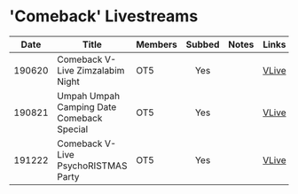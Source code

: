 # 'Comeback' Livestreams

|  Date  | Title                                     | Members | Subbed | Notes | Links                                      |
|:------:|-------------------------------------------|---------|:------:|:-----:|--------------------------------------------|
| 190620 | Comeback V-Live Zimzalabim Night          | OT5     |  Yes   |       | [VLive](https://www.vlive.tv/video/134996) |
| 190821 | Umpah Umpah Camping Date Comeback Special | OT5     |  Yes   |       | [VLive](https://www.vlive.tv/video/145245) |
| 191222 | Comeback V-Live PsychoRISTMAS Party       | OT5     |  Yes   |       | [VLive](https://www.vlive.tv/video/166358) |